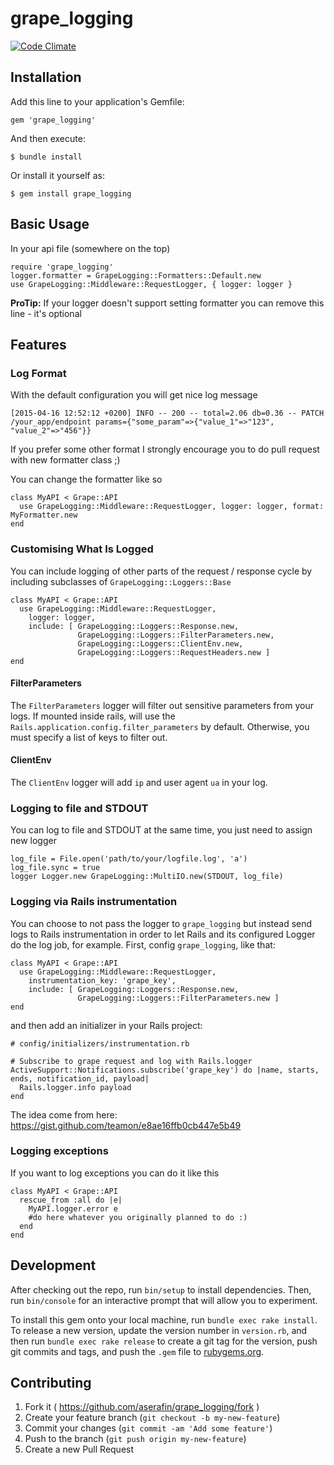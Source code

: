 # grape_logging

[![Code Climate](https://codeclimate.com/github/aserafin/grape_logging/badges/gpa.svg)](https://codeclimate.com/github/aserafin/grape_logging)

## Installation

Add this line to your application's Gemfile:

    gem 'grape_logging'

And then execute:

    $ bundle install

Or install it yourself as:

    $ gem install grape_logging

## Basic Usage

In your api file (somewhere on the top)

    require 'grape_logging'
    logger.formatter = GrapeLogging::Formatters::Default.new
    use GrapeLogging::Middleware::RequestLogger, { logger: logger }

**ProTip:** If your logger doesn't support setting formatter you can remove this line - it's optional

## Features

### Log Format

With the default configuration you will get nice log message

    [2015-04-16 12:52:12 +0200] INFO -- 200 -- total=2.06 db=0.36 -- PATCH /your_app/endpoint params={"some_param"=>{"value_1"=>"123", "value_2"=>"456"}}

If you prefer some other format I strongly encourage you to do pull request with new formatter class ;)

You can change the formatter like so

    class MyAPI < Grape::API
      use GrapeLogging::Middleware::RequestLogger, logger: logger, format: MyFormatter.new
    end

### Customising What Is Logged

You can include logging of other parts of the request / response cycle by including subclasses of `GrapeLogging::Loggers::Base`

    class MyAPI < Grape::API
      use GrapeLogging::Middleware::RequestLogger,
        logger: logger,
        include: [ GrapeLogging::Loggers::Response.new,
                   GrapeLogging::Loggers::FilterParameters.new,
                   GrapeLogging::Loggers::ClientEnv.new,
                   GrapeLogging::Loggers::RequestHeaders.new ]
    end

#### FilterParameters
The `FilterParameters` logger will filter out sensitive parameters from your logs. If mounted inside rails, will use the `Rails.application.config.filter_parameters` by default. Otherwise, you must specify a list of keys to filter out.

#### ClientEnv
The `ClientEnv` logger will add `ip` and user agent `ua` in your log.

### Logging to file and STDOUT

You can log to file and STDOUT at the same time, you just need to assign new logger

    log_file = File.open('path/to/your/logfile.log', 'a')
    log_file.sync = true
    logger Logger.new GrapeLogging::MultiIO.new(STDOUT, log_file)

### Logging via Rails instrumentation

You can choose to not pass the logger to ```grape_logging``` but instead send logs to Rails instrumentation in order to let Rails and its configured Logger do the log job, for example.
First, config ```grape_logging```, like that:

    class MyAPI < Grape::API
      use GrapeLogging::Middleware::RequestLogger,
        instrumentation_key: 'grape_key',
        include: [ GrapeLogging::Loggers::Response.new,
                   GrapeLogging::Loggers::FilterParameters.new ]
    end

and then add an initializer in your Rails project:

    # config/initializers/instrumentation.rb

    # Subscribe to grape request and log with Rails.logger
    ActiveSupport::Notifications.subscribe('grape_key') do |name, starts, ends, notification_id, payload|
      Rails.logger.info payload
    end

The idea come from here: https://gist.github.com/teamon/e8ae16ffb0cb447e5b49

### Logging exceptions

If you want to log exceptions you can do it like this

    class MyAPI < Grape::API
      rescue_from :all do |e|
        MyAPI.logger.error e
        #do here whatever you originally planned to do :)
      end
    end

## Development

After checking out the repo, run `bin/setup` to install dependencies. Then, run `bin/console` for an interactive prompt that will allow you to experiment.

To install this gem onto your local machine, run `bundle exec rake install`. To release a new version, update the version number in `version.rb`, and then run `bundle exec rake release` to create a git tag for the version, push git commits and tags, and push the `.gem` file to [rubygems.org](https://rubygems.org).

## Contributing

1. Fork it ( https://github.com/aserafin/grape_logging/fork )
2. Create your feature branch (`git checkout -b my-new-feature`)
3. Commit your changes (`git commit -am 'Add some feature'`)
4. Push to the branch (`git push origin my-new-feature`)
5. Create a new Pull Request
